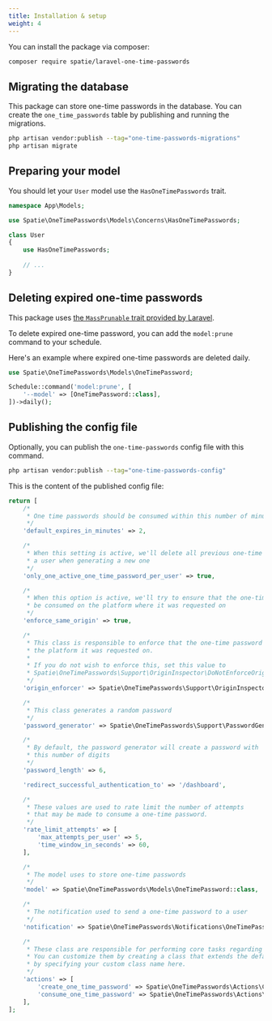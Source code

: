 ```yaml
---
title: Installation & setup
weight: 4
---
```


You can install the package via composer:

```bash
composer require spatie/laravel-one-time-passwords
```

## Migrating the database

This package can store one-time passwords in the database. You can create the `one_time_passwords` table by publishing and running the migrations.

```bash
php artisan vendor:publish --tag="one-time-passwords-migrations"
php artisan migrate
```

## Preparing your model

You should let your `User` model use the `HasOneTimePasswords` trait.

```php
namespace App\Models;

use Spatie\OneTimePasswords\Models\Concerns\HasOneTimePasswords;

class User
{
    use HasOneTimePasswords;
    
    // ...
}
```

## Deleting expired one-time passwords

This package uses [the `MassPrunable` trait provided by Laravel](https://laravel.com/docs/12.x/eloquent#pruning-models).

To delete expired one-time password, you can add the `model:prune` command to your schedule.

Here's an example where expired one-time passwords are deleted daily.

```php
use Spatie\OneTimePasswords\Models\OneTimePassword;

Schedule::command('model:prune', [
    '--model' => [OneTimePassword::class],
])->daily();
```

## Publishing the config file

Optionally, you can publish the `one-time-passwords` config file with this command.

```bash
php artisan vendor:publish --tag="one-time-passwords-config"
```

This is the content of the published config file:

```php
return [
    /*
     * One time passwords should be consumed within this number of minutes
     */
    'default_expires_in_minutes' => 2,

    /*
     * When this setting is active, we'll delete all previous one-time passwords for
     * a user when generating a new one
     */
    'only_one_active_one_time_password_per_user' => true,

    /*
     * When this option is active, we'll try to ensure that the one-time password can only
     * be consumed on the platform where it was requested on
     */
    'enforce_same_origin' => true,

    /*
     * This class is responsible to enforce that the one-time password can only be consumed on
     * the platform it was requested on.
     *
     * If you do not wish to enforce this, set this value to
     * Spatie\OneTimePasswords\Support\OriginInspector\DoNotEnforceOrigin
     */
    'origin_enforcer' => Spatie\OneTimePasswords\Support\OriginInspector\DefaultOriginEnforcer::class,

    /*
     * This class generates a random password
     */
    'password_generator' => Spatie\OneTimePasswords\Support\PasswordGenerators\NumericOneTimePasswordGenerator::class,

    /*
     * By default, the password generator will create a password with
     * this number of digits
     */
    'password_length' => 6,

    'redirect_successful_authentication_to' => '/dashboard',

    /*
     * These values are used to rate limit the number of attempts
     * that may be made to consume a one-time password.
     */
    'rate_limit_attempts' => [
        'max_attempts_per_user' => 5,
        'time_window_in_seconds' => 60,
    ],

    /*
     * The model uses to store one-time passwords
     */
    'model' => Spatie\OneTimePasswords\Models\OneTimePassword::class,

    /*
     * The notification used to send a one-time password to a user
     */
    'notification' => Spatie\OneTimePasswords\Notifications\OneTimePasswordNotification::class,

    /*
     * These class are responsible for performing core tasks regarding one-time passwords.
     * You can customize them by creating a class that extends the default, and
     * by specifying your custom class name here.
     */
    'actions' => [
        'create_one_time_password' => Spatie\OneTimePasswords\Actions\CreateOneTimePasswordAction::class,
        'consume_one_time_password' => Spatie\OneTimePasswords\Actions\ConsumeOneTimePasswordAction::class,
    ],
];
```
